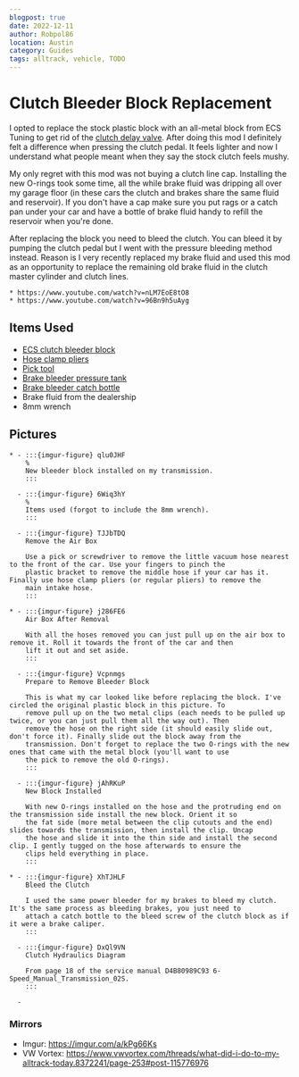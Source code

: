 ```yaml
---
blogpost: true
date: 2022-12-11
author: Robpol86
location: Austin
category: Guides
tags: alltrack, vehicle, TODO
---
```


# Clutch Bleeder Block Replacement

[discussion]: https://www.vwvortex.com/threads/6-mt-owners-do-the-clutch-spring-mod.9119337/

I opted to replace the stock plastic block with an all-metal block from ECS Tuning to get rid of the
[clutch delay valve][discussion]. After doing this mod I definitely felt a difference when pressing the clutch pedal. It
feels lighter and now I understand what people meant when they say the stock clutch feels mushy.

My only regret with this mod was not buying a clutch line cap. Installing the new O-rings took some time, all the while brake
fluid was dripping all over my garage floor (in these cars the clutch and brakes share the same fluid and reservoir). If you
don't have a cap make sure you put rags or a catch pan under your car and have a bottle of brake fluid handy to refill the
reservoir when you're done.

After replacing the block you need to bleed the clutch. You can bleed it by pumping the clutch pedal but I went with the
pressure bleeding method instead. Reason is I very recently replaced my brake fluid and used this mod as an opportunity to
replace the remaining old brake fluid in the clutch master cylinder and clutch lines.

```{admonition} Instructional videos used
* https://www.youtube.com/watch?v=nLM7EoE8tO8
* https://www.youtube.com/watch?v=96Bn9h5uAyg
```

## Items Used

* [ECS clutch bleeder block](https://www.ecstuning.com/b-ecs-parts/6-speed-clutch-bleeder-block/001284ecs01kt/)
* [Hose clamp pliers](https://www.amazon.com/Astro-Pneumatic-Tool-94093-Multi-Cable/dp/B01JBL7TA2)
* [Pick tool](https://www.amazon.com/SWANLAKE-Ring-Gasket-Puller-Remover/dp/B09WM7RLFF)
* [Brake bleeder pressure tank](https://www.amazon.com/Motive-Products-European-Bleeder-Pressure/dp/B0002KM5L0)
* [Brake bleeder catch bottle](https://www.amazon.com/Motive-Products-1810-Bottle/dp/B008C8O026)
* Brake fluid from the dealership
* 8mm wrench

## Pictures

```{list-table}
* - :::{imgur-figure} qlu0JHF
    %
    New bleeder block installed on my transmission.
    :::

  - :::{imgur-figure} 6Wiq3hY
    %
    Items used (forgot to include the 8mm wrench).
    :::

  - :::{imgur-figure} TJJbTDQ
    Remove the Air Box

    Use a pick or screwdriver to remove the little vacuum hose nearest to the front of the car. Use your fingers to pinch the
    plastic bracket to remove the middle hose if your car has it. Finally use hose clamp pliers (or regular pliers) to remove the
    main intake hose.
    :::

* - :::{imgur-figure} j286FE6
    Air Box After Removal

    With all the hoses removed you can just pull up on the air box to remove it. Roll it towards the front of the car and then
    lift it out and set aside.
    :::

  - :::{imgur-figure} Vcpnmgs
    Prepare to Remove Bleeder Block

    This is what my car looked like before replacing the block. I've circled the original plastic block in this picture. To
    remove pull up on the two metal clips (each needs to be pulled up twice, or you can just pull them all the way out). Then
    remove the hose on the right side (it should easily slide out, don't force it). Finally slide out the block away from the
    transmission. Don't forget to replace the two O-rings with the new ones that came with the metal block (you'll want to use
    the pick to remove the old O-rings).
    :::

  - :::{imgur-figure} jAhRKuP
    New Block Installed

    With new O-rings installed on the hose and the protruding end on the transmission side install the new block. Orient it so
    the fat side (more metal between the clip cutouts and the end) slides towards the transmission, then install the clip. Uncap
    the hose and slide it into the thin side and install the second clip. I gently tugged on the hose afterwards to ensure the
    clips held everything in place.
    :::

* - :::{imgur-figure} XhTJHLF
    Bleed the Clutch

    I used the same power bleeder for my brakes to bleed my clutch. It's the same process as bleeding brakes, you just need to
    attach a catch bottle to the bleed screw of the clutch block as if it were a brake caliper.
    :::

  - :::{imgur-figure} DxQl9VN
    Clutch Hydraulics Diagram

    From page 18 of the service manual D4B80989C93 6-Speed_Manual_Transmission_02S.
    :::

  -
```

### Mirrors

* Imgur: https://imgur.com/a/kPg66Ks
* VW Vortex: https://www.vwvortex.com/threads/what-did-i-do-to-my-alltrack-today.8372241/page-253#post-115776976
